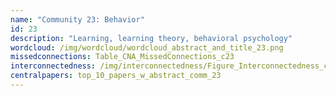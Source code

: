 ```yaml
---
name: "Community 23: Behavior"
id: 23
description: "Learning, learning theory, behavioral psychology"
wordcloud: /img/wordcloud/wordcloud_abstract_and_title_23.png
missedconnections: Table_CNA_MissedConnections_c23
interconnectedness: /img/interconnectedness/Figure_Interconnectedness_c23.png
centralpapers: top_10_papers_w_abstract_comm_23
---
```

